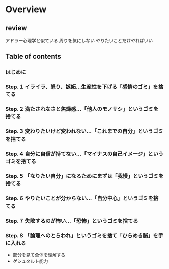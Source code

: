 # Overview
## review
アドラー心理学と似ている
周りを気にしない
やりたいことだけやればいい

## Table of contents
### はじめに
### Step.１ イライラ、怒り、嫉妬…生産性を下げる「感情のゴミ」を捨てる
### Step.２ 満たされなさと焦燥感…「他人のモノサシ」というゴミを捨てる
### Step.３ 変わりたいけど変われない…「これまでの自分」というゴミを捨てる
### Step.４ 自分に自信が持てない…「マイナスの自己イメージ」というゴミを捨てる
### Step.５ 「なりたい自分」になるためにまずは「我慢」というゴミを捨てる
### Step.６ やりたいことが分からない…「自分中心」というゴミを捨てる
### Step.７ 失敗するのが怖い…「恐怖」というゴミを捨てる
### Step.８ 「論理へのとらわれ」というゴミを捨て「ひらめき脳」を手に入れる
- 部分を見て全体を理解する
- ゲシュタルト能力
